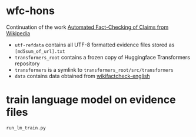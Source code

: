 # wfc-hons

Continuation of the work [Automated Fact-Checking of Claims from Wikipedia](https://www.aclweb.org/anthology/2020.lrec-1.849/)

- `utf-refdata` contains all UTF-8 formatted evidence files stored as `[md5sum_of_url].txt`
- `transformers_root` contains a frozen copy of Huggingface Transformers repository
- `transformers` is a symlink to `transformers_root/src/transformers`
- `data` contains data obtained from [wikifactcheck-english](https://github.com/wikifactcheck-english/wikifactcheck-english)


# train language model on evidence files
`run_lm_train.py`
